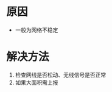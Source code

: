 <!-- TITLE: 故障 105 网络状态检查失败 -->
<!-- SUBTITLE: 本错误属于天翼校园客户端错误 -->

# 原因

- 一般为网络不稳定

# 解决方法

1. 检查网线是否松动、无线信号是否正常
2. 如果大面积需上报